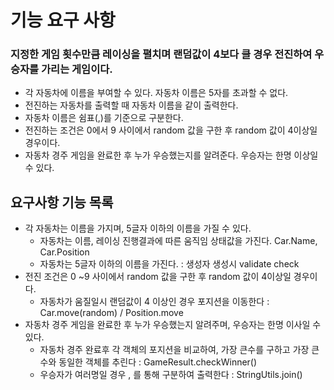 # 기능 요구 사항

### 지정한 게임 횟수만큼 레이싱을 펼치며 랜덤값이 4보다 클 경우 전진하여 우승자를 가리는 게임이다.

- 각 자동차에 이름을 부여할 수 있다. 자동차 이름은 5자를 초과할 수 없다.
- 전진하는 자동차를 출력할 때 자동차 이름을 같이 출력한다.
- 자동차 이름은 쉼표(,)를 기준으로 구분한다.
- 전진하는 조건은 0에서 9 사이에서 random 값을 구한 후 random 값이 4이상일 경우이다.
- 자동차 경주 게임을 완료한 후 누가 우승했는지를 알려준다. 우승자는 한명 이상일 수 있다.

## 요구사항 기능 목록

- 각 자동차는 이름을 가지며, 5글자 이하의 이름을 가질 수 있다.
    - 자동차는 이름, 레이싱 진행결과에 따른 움직임 상태값을 가진다. Car.Name, Car.Position
    - 자동차는 5글자 이하의 이름을 가진다. : 생성자 생성시 validate check
- 전진 조건은 0 ~9 사이에서 random 값을 구한 후 random 값이 4이상일 경우이다. 
    - 자동차가 움질일시 랜덤값이 4 이상인 경우 포지션을 이동한다 : Car.move(random) / Position.move
- 자동차 경주 게임을 완료한 후 누가 우승했는지 알려주며, 우승자는 한명 이사일 수 있다.
    - 자동차 경주 완료후 각 객체의 포지션을 비교하여, 가장 큰수를 구하고 가장 큰수와 동일한 객체를 추린다 : GameResult.checkWinner()
    - 우승자가 여러명일 경우 , 를 통해 구분하여 출력한다 : StringUtils.join()